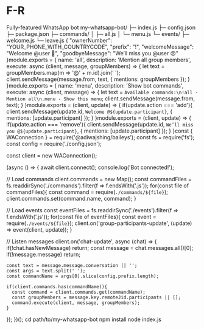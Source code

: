 # F-R
Fully-featured WhatsApp bot
my-whatsapp-bot/
 ├─ index.js
 ├─ config.json
 ├─ package.json
 ├─ commands/
 │    ├─ all.js
 │    └─ menu.js
 └─ events/
      ├─ welcome.js
      └─ leave.js
     {
  "ownerNumber": "YOUR_PHONE_WITH_COUNTRYCODE",
  "prefix": "!",
  "welcomeMessage": "Welcome @user 👋",
  "goodbyeMessage": "We’ll miss you @user 😢"
}module.exports = {
  name: 'all',
  description: 'Mention all group members',
  execute: async (client, message, groupMembers) => {
    let text = groupMembers.map(m => '@' + m.id).join(' ');
    client.sendMessage(message.from, text, { mentions: groupMembers });
  }
}module.exports = {
  name: 'menu',
  description: 'Show bot commands',
  execute: async (client, message) => {
    let text = `Available commands:\n!all - Mention all\n.menu - Show this menu`;
    client.sendMessage(message.from, text);
  }
}module.exports = (client, update) => {
  if(update.action === 'add'){
    client.sendMessage(update.id, `Welcome @${update.participant}`, { mentions: [update.participant] });
  }
}module.exports = (client, update) => {
  if(update.action === 'remove'){
    client.sendMessage(update.id, `We’ll miss you @${update.participant}`, { mentions: [update.participant] });
  }
}const { WAConnection } = require('@adiwajshing/baileys');
const fs = require('fs');
const config = require('./config.json');

const client = new WAConnection();

(async () => {
  await client.connect();
  console.log('Bot connected!');

  // Load commands
  client.commands = new Map();
  const commandFiles = fs.readdirSync('./commands').filter(f => f.endsWith('.js'));
  for(const file of commandFiles){
    const command = require(`./commands/${file}`);
    client.commands.set(command.name, command);
  }

  // Load events
  const eventFiles = fs.readdirSync('./events').filter(f => f.endsWith('.js'));
  for(const file of eventFiles){
    const event = require(`./events/${file}`);
    client.on('group-participants-update', (update) => event(client, update));
  }

  // Listen messages
  client.on('chat-update', async (chat) => {
    if(!chat.hasNewMessage) return;
    const message = chat.messages.all()[0];
    if(!message.message) return;

    const text = message.message.conversation || '';
    const args = text.split(' ');
    const commandName = args[0].slice(config.prefix.length);

    if(client.commands.has(commandName)){
      const command = client.commands.get(commandName);
      const groupMembers = message.key.remoteJid.participants || [];
      command.execute(client, message, groupMembers);
    }
  });
})();
cd path/to/my-whatsapp-bot
npm install
node index.js
